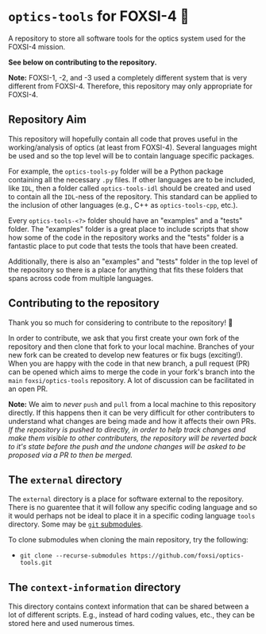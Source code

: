 # `optics-tools` for FOXSI-4  <span>&#129418;</span>

A repository to store all software tools for the optics system used for the FOXSI-4 mission.

**See below on contributing to the repository.**

**Note:** FOXSI-1, -2, and -3 used a completely different system that is very different from FOXSI-4. Therefore, this repository may only appropriate for FOXSI-4.

## Repository Aim

This repository will hopefully contain all code that proves useful in the working/analysis of optics (at least from FOXSI-4). Several languages might be used and so the top level will be to contain language specific packages.

For example, the `optics-tools-py` folder will be a Python package containing all the necessary `.py` files. If other languages are to be included, like `IDL`, then a folder called `optics-tools-idl` should be created and used to contain all the `IDL`-ness of the repository. This standard can be applied to the inclusion of other languages (e.g., C++ as `optics-tools-cpp`, etc.).

Every `optics-tools-<?>` folder should have an "examples" and a "tests" folder. The "examples" folder is a great place to include scripts that show how some of the code in the repository works and the "tests" folder is a fantastic place to put code that tests the tools that have been created.

Additionally, there is also an "examples" and "tests" folder in the top level of the repository so there is a place for anything that fits these folders that spans across code from multiple languages.

## Contributing to the repository

Thank you so much for considering to contribute to the repository! <span>&#127881;</span>

In order to contribute, we ask that you first create your own fork of the repository and then clone that fork to your local machine. Branches of your new fork can be created to develop new features or fix bugs (exciting!). When you are happy with the code in that new branch, a pull request (PR) can be opened which aims to merge the code in your fork's branch into the `main` `foxsi/optics-tools` repository. A lot of discussion can be facilitated in an open PR.

**Note:** We aim to _never_ `push` and `pull` from a local machine to this repository directly. If this happens then it can be very difficult for other contributers to understand what changes are being made and how it affects their own PRs. _If the repository is pushed to directly, in order to help track changes and make them visible to other contributers, the repository will be reverted back to it's state before the push and the undone changes will be asked to be proposed via a PR to then be merged._

## The `external` directory

The `external` directory is a place for software external to the repository. There is no guarentee that it will follow any specific coding language and so it would perhaps not be ideal to place it in a specific coding language `tools` directory. Some may be [`git` submodules](https://git-scm.com/book/en/v2/Git-Tools-Submodules).

To clone submodules when cloning the main repository, try the following:

- `git clone --recurse-submodules https://github.com/foxsi/optics-tools.git`

## The `context-information` directory

This directory contains context information that can be shared between a lot of different scripts. E.g., instead of hard coding values, etc., they can be stored here and used numerous times.
